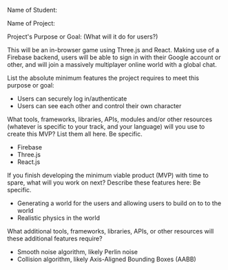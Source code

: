 

Name of Student:

Name of Project:

Project's Purpose or Goal: (What will it do for users?)

  This will be an in-browser game using Three.js and React. Making use of a Firebase backend, users will be able to sign in with their Google account or other, and will join a massively multiplayer online world with a global chat.

List the absolute minimum features the project requires to meet this purpose or goal:
  - Users can securely log in/authenticate
  - Users can see each other and control their own character

What tools, frameworks, libraries, APIs, modules and/or other resources (whatever is specific to your track, and your language) will you use to create this MVP? List them all here. Be specific.
  - Firebase
  - Three.js
  - React.js

If you finish developing the minimum viable product (MVP) with time to spare, what will you work on next? Describe these features here: Be specific.
  - Generating a world for the users and allowing users to build on to to the world
  - Realistic physics in the world

What additional tools, frameworks, libraries, APIs, or other resources will these additional features require?
  - Smooth noise algorithm, likely Perlin noise
  - Collision algorithm, likely Axis-Aligned Bounding Boxes (AABB)

